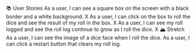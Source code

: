📚 User Stories
As a user, I can see a square box on the screen with a black border and a white background.
X
As a user, I can click on the box to roll the dice and see the result of my roll in the box.
X
As a user, I can see my roll logged and see the roll log continue to grow as I roll the dice.
X
🏔 Stretch
As a user, I can see the image of a dice face when I roll the dice.
As a user, I can click a restart button that clears my roll log.